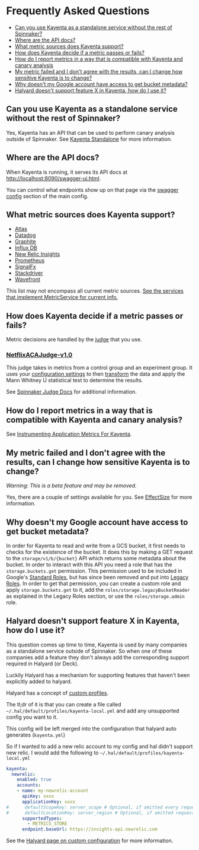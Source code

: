 # Frequently Asked Questions

- [Can you use Kayenta as a standalone service without the rest of Spinnaker?](#can-you-use-kayenta-as-a-standalone-service-with-out-the-rest-of-spinnaker)
- [Where are the API docs?](#where-are-the-api-docs)
- [What metric sources does Kayenta support?](#what-metric-sources-does-kayenta-support)
- [How does Kayenta decide if a metric passes or fails?](#how-does-kayenta-decide-if-a-metric-passes-or-fails)
- [How do I report metrics in a way that is compatible with Kayenta and canary analysis](#how-do-i-report-metrics-in-a-way-that-is-compatible-with-kayenta-and-canary-analysis)
- [My metric failed and I don't agree with the results, can I change how sensitive Kayenta is to change?](#my-metric-failed-and-i-dont-agree-with-the-results-can-i-change-how-sensitive-kayenta-is-to-change)
- [Why doesn't my Google account have access to get bucket metadata?](#why-doesnt-my-google-account-have-access-to-get-bucket-metadata)
- [Halyard doesn't support feature X in Kayenta, how do I use it?](#halyard-doesnt-support-feature-x-in-kayenta-how-do-I-use-it)

## Can you use Kayenta as a standalone service without the rest of Spinnaker?

Yes, Kayenta has an API that can be used to perform canary analysis outside of Spinnaker.
See [Kayenta Standalone](./kayenta-standalone.md) for more information.

## Where are the API docs?

When Kayenta is running, it serves its API docs at [http://localhost:8090/swagger-ui.html](http://localhost:8090/swagger-ui.html).

You can control what endpoints show up on that page via the [swagger config](../kayenta-web/config/kayenta.yml) section of the main config.
<!-- TODO explain how this is controlled in the yaml. -->
<!-- TODO add a cheat link to a generated yaml and add my postman collection. -->

## What metric sources does Kayenta support?

- [Atlas](https://github.com/spinnaker/kayenta/tree/master/kayenta-atlas)
- [Datadog](https://github.com/spinnaker/kayenta/tree/master/kayenta-datadog)
- [Graphite](https://github.com/spinnaker/kayenta/tree/master/kayenta-graphite)
- [Influx DB](https://github.com/spinnaker/kayenta/tree/master/kayenta-influxdb)
- [New Relic Insights](https://github.com/spinnaker/kayenta/blob/master/kayenta-newrelic-insights/README.md)
- [Prometheus](https://github.com/spinnaker/kayenta/tree/master/kayenta-prometheus)
- [SignalFx](https://github.com/spinnaker/kayenta/blob/master/kayenta-signalfx/README.md)
- [Stackdriver](https://github.com/spinnaker/kayenta/tree/master/kayenta-stackdriver)
- [Wavefront](https://github.com/spinnaker/kayenta/tree/master/kayenta-wavefront)

This list may not encompass all current metric sources. [See the services that implement MetricService for current info.](https://github.com/spinnaker/kayenta/search?q=%22implements+MetricsService%22&unscoped_q=%22implements+MetricsService%22)

## How does Kayenta decide if a metric passes or fails?

Metric decisions are handled by the [judge](./canary-config.md#canary-judge-config) that you use.

### [NetflixACAJudge-v1.0](https://github.com/spinnaker/kayenta/blob/master/kayenta-judge/src/main/scala/com/netflix/kayenta/judge/NetflixACAJudge.scala)

This judge takes in metrics from a control group and an experiment group. It uses your [configuration settings](./canary-config.md#canary-analysis-configuration) to then [transform](https://github.com/spinnaker/kayenta/blob/master/kayenta-judge/src/main/scala/com/netflix/kayenta/judge/preprocessing/Transforms.scala) the data and apply the Mann Whitney U statistical test to determine the results.

See [Spinnaker Judge Docs](https://www.spinnaker.io/guides/user/canary/judge/) for additional information.

## How do I report metrics in a way that is compatible with Kayenta and canary analysis?

See [Instrumenting Application Metrics For Kayenta](./instrumenting-application-metrics-for-kayenta.md).

## My metric failed and I don't agree with the results, can I change how sensitive Kayenta is to change?

_Warning: This is a beta feature and may be removed._

Yes, there are a couple of settings available for you.
See [EffectSize](./canary-config.md#effect-size) for more information.

## Why doesn't my Google account have access to get bucket metadata?

In order for Kayenta to read and write from a GCS bucket, it first needs to checks for the existence of the bucket. It does this by making a GET request to the `storage/v1/b/{bucket}` API which returns some metadata about the bucket. In order to interact with this API you need a role that has the `storage.buckets.get` permission. This permission used to be included in Google's [Standard Roles](https://cloud.google.com/storage/docs/access-control/iam-roles), but has since been removed and put into [Legacy Roles](https://cloud.google.com/storage/docs/access-control/iam-roles#legacy-roles). In order to get that permission, you can create a custom role and apply `storage.buckets.get` to it, add the `roles/storage.legacyBucketReader` as explained in the Legacy Roles section, or use the `roles/storage.admin` role.

## Halyard doesn't support feature X in Kayenta, how do I use it?

This question comes up time to time, Kayenta is used by many companies as a standalone service outside of Spinnaker.
So when one of these companies add a feature they don't always add the corresponding support required in Halyard (or Deck).

Luckily Halyard has a mechanism for supporting features that haven't been explicitly added to halyard.

Halyard has a concept of [custom profiles](https://www.spinnaker.io/reference/halyard/custom/#custom-profiles).

The tl;dr of it is that you can create a file called `~/.hal/default/profiles/kayenta-local.yml` and add any unsupported config you want to it.

This config will be left merged into the configuration that halyard auto generates (`kayenta.yml`) 

So if I wanted to add a new relic account to my config and hal didn't support new relic. I would add the following to `~/.hal/default/profiles/kayenta-local.yml`

```yaml
kayenta:
  newrelic:
    enabled: true
    accounts:
    - name: my-newrelic-account
      apiKey: xxxx
      applicationKey: xxxx
#      defaultScopeKey: server_scope # Optional, if omitted every request must supply the _scope_key param in extended scope params
#      defaultLocationKey: server_region # Optional, if omitted requests must supply the _location_key if it is needed.
      supportedTypes:
        - METRICS_STORE
      endpoint.baseUrl: https://insights-api.newrelic.com
```

See the [Halyard page on custom configuration](https://www.spinnaker.io/reference/halyard/custom/#custom-configuration) for more information.
